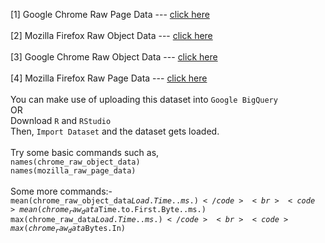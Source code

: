 [1] Google Chrome Raw Page Data --- <a href="http://windowsgeekpro.in/meowrtc/chrome_raw_page_data.csv">click here</a> <br>
<br>
[2] Mozilla Firefox Raw Object Data --- <a href="http://windowsgeekpro.in/meowrtc/mozilla_raw_page_data.csv">click here</a> <br>
<br>
[3] Google Chrome Raw Object Data --- <a href="http://windowsgeekpro.in/meowrtc/chrome_raw_object_data.csv">click here</a> <br>
<br>
[4] Mozilla Firefox Raw Page Data --- <a href="http://windowsgeekpro.in/meowrtc/mozilla_raw_object_data.csv">click here</a>
<br><br>
You can make use of uploading this dataset into <code>Google BigQuery</code><br>
OR <br>
Download <code>R</code> and <code>RStudio</code><br>
Then, <code>Import Dataset</code> and the dataset gets loaded. <br><br>
Try some basic commands such as, <br>
<code>names(chrome_raw_object_data)</code><br>
<code>names(mozilla_raw_page_data)</code><br>
<br>
Some more commands:- <br>
<code>mean(chrome_raw_object_data$Load.Time..ms.)</code><br>
<code>mean(chrome_raw_data$Time.to.First.Byte..ms.)</code><br>
<code>max(chrome_raw_data$Load.Time..ms.)</code><br>
<code>max(chrome_raw_data$Bytes.In)</code>
